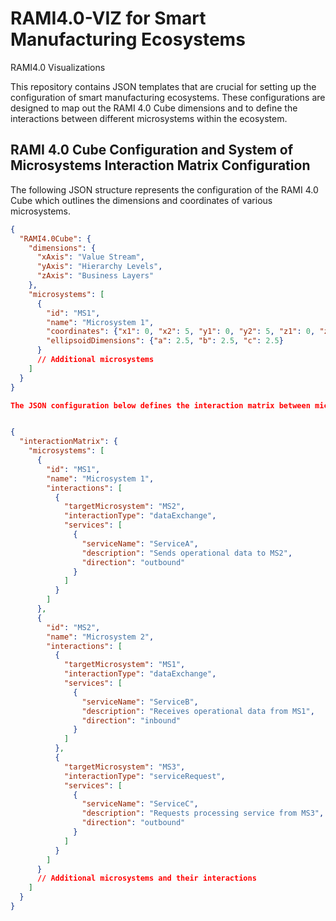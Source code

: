 # RAMI4.0-VIZ for Smart Manufacturing Ecosystems
RAMI4.0 Visualizations

This repository contains JSON templates that are crucial for setting up the configuration of smart manufacturing ecosystems. These configurations are designed to map out the RAMI 4.0 Cube dimensions and to define the interactions between different microsystems within the ecosystem.

## RAMI 4.0 Cube Configuration and System of Microsystems Interaction Matrix Configuration


The following JSON structure represents the configuration of the RAMI 4.0 Cube which outlines the dimensions and coordinates of various microsystems.

```json
{
  "RAMI4.0Cube": {
    "dimensions": {
      "xAxis": "Value Stream",
      "yAxis": "Hierarchy Levels",
      "zAxis": "Business Layers"
    },
    "microsystems": [
      {
        "id": "MS1",
        "name": "Microsystem 1",
        "coordinates": {"x1": 0, "x2": 5, "y1": 0, "y2": 5, "z1": 0, "z2": 5},
        "ellipsoidDimensions": {"a": 2.5, "b": 2.5, "c": 2.5}
      }
      // Additional microsystems
    ]
  }
}

The JSON configuration below defines the interaction matrix between microsystems. It specifies the type of interactions, the direction of services, and descriptions of those services.


{
  "interactionMatrix": {
    "microsystems": [
      {
        "id": "MS1",
        "name": "Microsystem 1",
        "interactions": [
          {
            "targetMicrosystem": "MS2",
            "interactionType": "dataExchange",
            "services": [
              {
                "serviceName": "ServiceA",
                "description": "Sends operational data to MS2",
                "direction": "outbound"
              }
            ]
          }
        ]
      },
      {
        "id": "MS2",
        "name": "Microsystem 2",
        "interactions": [
          {
            "targetMicrosystem": "MS1",
            "interactionType": "dataExchange",
            "services": [
              {
                "serviceName": "ServiceB",
                "description": "Receives operational data from MS1",
                "direction": "inbound"
              }
            ]
          },
          {
            "targetMicrosystem": "MS3",
            "interactionType": "serviceRequest",
            "services": [
              {
                "serviceName": "ServiceC",
                "description": "Requests processing service from MS3",
                "direction": "outbound"
              }
            ]
          }
        ]
      }
      // Additional microsystems and their interactions
    ]
  }
}

